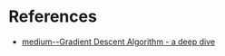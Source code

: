 # References
* [medium--Gradient Descent Algorithm - a deep dive](https://towardsdatascience.com/gradient-descent-algorithm-a-deep-dive-cf04e8115f21)

